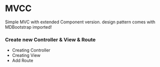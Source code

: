 # MVCC 
Simple MVC with extended Component version.
design pattern comes with MDBootstrap imported!
### Create new Controller & View & Route
- Creating Controller
- Creating View
- Add Route